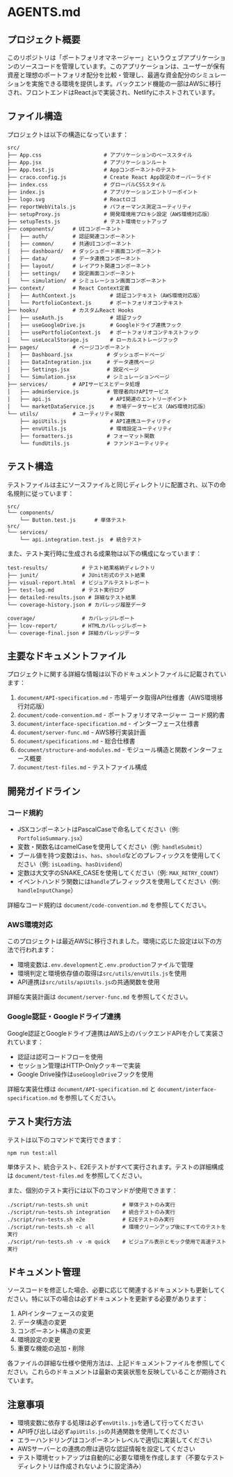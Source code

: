 # AGENTS.md

## プロジェクト概要

このリポジトリは「ポートフォリオマネージャー」というウェブアプリケーションのソースコードを管理しています。このアプリケーションは、ユーザーが保有資産と理想のポートフォリオ配分を比較・管理し、最適な資金配分のシミュレーションを実施できる環境を提供します。バックエンド機能の一部はAWSに移行され、フロントエンドはReact.jsで実装され、Netlifyにホストされています。

## ファイル構造

プロジェクトは以下の構造になっています：

```
src/
├── App.css                    # アプリケーションのベーススタイル
├── App.jsx                    # アプリケーションルート
├── App.test.js                # Appコンポーネントのテスト
├── craco.config.js            # Create React App設定のオーバーライド
├── index.css                  # グローバルCSSスタイル
├── index.js                   # アプリケーションエントリーポイント
├── logo.svg                   # Reactロゴ
├── reportWebVitals.js         # パフォーマンス測定ユーティリティ
├── setupProxy.js              # 開発環境用プロキシ設定（AWS環境対応版）
├── setupTests.js              # テスト環境セットアップ
├── components/      # UIコンポーネント
│   ├── auth/        # 認証関連コンポーネント 
│   ├── common/      # 共通UIコンポーネント
│   ├── dashboard/   # ダッシュボード画面コンポーネント
│   ├── data/        # データ連携コンポーネント
│   ├── layout/      # レイアウト関連コンポーネント
│   ├── settings/    # 設定画面コンポーネント
│   └── simulation/  # シミュレーション画面コンポーネント
├── context/         # React Context定義
│   ├── AuthContext.js           # 認証コンテキスト（AWS環境対応版）
│   └── PortfolioContext.js      # ポートフォリオコンテキスト
├── hooks/           # カスタムReact Hooks
│   ├── useAuth.js               # 認証フック
│   ├── useGoogleDrive.js        # Googleドライブ連携フック
│   ├── usePortfolioContext.js   # ポートフォリオコンテキストフック
│   └── useLocalStorage.js       # ローカルストレージフック
├── pages/           # ページコンポーネント
│   ├── Dashboard.jsx           # ダッシュボードページ
│   ├── DataIntegration.jsx     # データ連携ページ
│   ├── Settings.jsx            # 設定ページ
│   └── Simulation.jsx          # シミュレーションページ
├── services/        # APIサービスとデータ処理
│   ├── adminService.js         # 管理者向けAPIサービス
│   ├── api.js                   # API関連のエントリーポイント
│   └── marketDataService.js     # 市場データサービス（AWS環境対応版）
└── utils/           # ユーティリティ関数
    ├── apiUtils.js              # API連携ユーティリティ
    ├── envUtils.js              # 環境設定ユーティリティ
    ├── formatters.js           # フォーマット関数
    └── fundUtils.js            # ファンドユーティリティ
```

## テスト構造

テストファイルは主にソースファイルと同じディレクトリに配置され、以下の命名規則に従っています：

```
src/
└── components/
    └── Button.test.js      # 単体テスト
src/
└── services/
    └── api.integration.test.js  # 統合テスト
```

また、テスト実行時に生成される成果物は以下の構成になっています：

```
test-results/           # テスト結果格納ディレクトリ
├── junit/              # JUnit形式のテスト結果
├── visual-report.html  # ビジュアルテストレポート
├── test-log.md         # テスト実行ログ
├── detailed-results.json # 詳細なテスト結果
└── coverage-history.json # カバレッジ履歴データ

coverage/               # カバレッジレポート
├── lcov-report/        # HTMLカバレッジレポート
└── coverage-final.json # 詳細カバレッジデータ
```

## 主要なドキュメントファイル

プロジェクトに関する詳細な情報は以下のドキュメントファイルに記載されています：

1. `document/API-specification.md` - 市場データ取得API仕様書（AWS環境移行対応版）
2. `document/code-convention.md` - ポートフォリオマネージャー コード規約書
3. `document/interface-specification.md` - インターフェース仕様書
4. `document/server-func.md` - AWS移行実装計画
5. `document/specifications.md` - 総合仕様書
6. `document/structure-and-modules.md` - モジュール構造と関数インターフェース概要
7. `document/test-files.md` - テストファイル構成

## 開発ガイドライン

### コード規約

- JSXコンポーネントはPascalCaseで命名してください（例: `PortfolioSummary.jsx`）
- 変数・関数名はcamelCaseを使用してください（例: `handleSubmit`）
- ブール値を持つ変数は`is`、`has`、`should`などのプレフィックスを使用してください（例: `isLoading`、`hasDividend`）
- 定数は大文字のSNAKE_CASEを使用してください（例: `MAX_RETRY_COUNT`）
- イベントハンドラ関数には`handle`プレフィックスを使用してください（例: `handleInputChange`）

詳細なコード規約は `document/code-convention.md` を参照してください。

### AWS環境対応

このプロジェクトは最近AWSに移行されました。環境に応じた設定は以下の方法で行われます：

- 環境変数は`.env.development`と`.env.production`ファイルで管理
- 環境判定と環境依存値の取得は`src/utils/envUtils.js`を使用
- API連携は`src/utils/apiUtils.js`の共通関数を使用

詳細な実装計画は `document/server-func.md` を参照してください。

### Google認証・Googleドライブ連携

Google認証とGoogleドライブ連携はAWS上のバックエンドAPIを介して実装されています：

- 認証は認可コードフローを使用
- セッション管理はHTTP-Onlyクッキーで実装
- Google Drive操作は`useGoogleDrive`フックを使用

詳細な実装仕様は `document/API-specification.md` と `document/interface-specification.md` を参照してください。

## テスト実行方法

テストは以下のコマンドで実行できます：

```
npm run test:all
```

単体テスト、統合テスト、E2Eテストがすべて実行されます。テストの詳細構成は `document/test-files.md` を参照してください。

また、個別のテスト実行には以下のコマンドが使用できます：

```
./script/run-tests.sh unit           # 単体テストのみ実行
./script/run-tests.sh integration    # 統合テストのみ実行
./script/run-tests.sh e2e            # E2Eテストのみ実行
./script/run-tests.sh -c all         # 環境クリーンアップ後にすべてのテストを実行
./script/run-tests.sh -v -m quick    # ビジュアル表示とモック使用で高速テスト実行
```

## ドキュメント管理

ソースコードを修正した場合、必要に応じて関連するドキュメントも更新してください。特に以下の場合は必ずドキュメントを更新する必要があります：

1. APIインターフェースの変更
2. データ構造の変更
3. コンポーネント構造の変更
4. 環境設定の変更
5. 重要な機能の追加・削除

各ファイルの詳細な仕様や使用方法は、上記ドキュメントファイルを参照してください。これらのドキュメントは最新の実装状態を反映していることが期待されています。

## 注意事項

- 環境変数に依存する処理は必ず`envUtils.js`を通して行ってください
- API呼び出しは必ず`apiUtils.js`の共通関数を使用してください
- エラーハンドリングはコンポーネントレベルで適切に実装してください
- AWSサーバーとの連携の際は適切な認証情報を設定してください
- テスト環境セットアップは自動的に必要な環境を作成します（不要なテストディレクトリは作成されないように設定済み）
